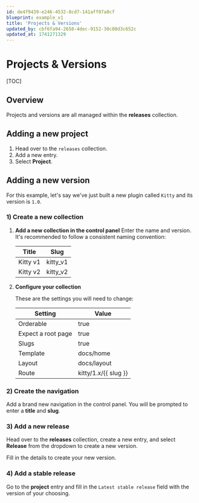 ```yaml
---
id: de4f9439-e246-4532-8cd7-141aff07a0cf
blueprint: example_v1
title: 'Projects & Versions'
updated_by: cbf6fa94-2658-4dec-9152-30c80d3c652c
updated_at: 1741271329
---
```

# Projects & Versions

[TOC]

## Overview
Projects and versions are all managed within the **releases** collection.


## Adding a new project
1) Head over to the `releases` collection.
2) Add a new entry.
3) Select **Project**.

## Adding a new version

For this example, let's say we've just built a new plugin called `Kitty` and its version is `1.0`.


### 1) Create a new collection

1) **Add a new collection in the control panel**
 	Enter the name and version. It's recommended to follow a consistent naming convention:
    
   	| Title    | Slug |
	| -------- | ------- |
	| Kitty v1  | kitty_v1 |
    | Kitty v2  | kitty_v2 |

2) **Configure your collection**

    These are the settings you will need to change:

   	| Setting    | Value |
	| -------- | ------- |
	| Orderable  | true |
	| Expect a root page | true |
	| Slugs    | true   |
	| Template    | docs/home |
    | Layout   | docs/layout |
	| Route    | kitty/1.x/{{ slug }} |
	
### 2) Create the navigation
Add a brand new navigation in the control panel. You will be prompted to enter a **title** and **slug**.
    
### 3) Add a new release
Head over to the **releases** collection, create a new entry, and select **Release** from the dropdown to create a new version. 

Fill in the details to create your new version.

### 4) Add a stable release
Go to the **project** entry and fill in the `Latest stable release` field with the version of your choosing.
